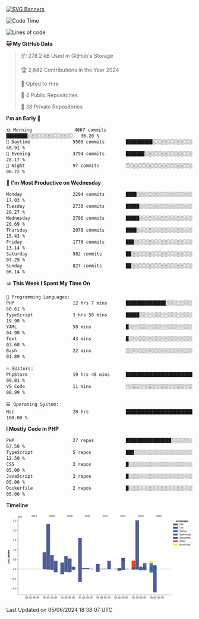 [![SVG Banners](https://svg-banners.vercel.app/api?type=glitch&text1=Gere_Lajos%F0%9F%92%BB&width=800&height=400)](https://github.com/Akshay090/svg-banners)

<!--START_SECTION:waka-->
![Code Time](http://img.shields.io/badge/Code%20Time-1%2C686%20hrs%2010%20mins-blue)

![Lines of code](https://img.shields.io/badge/From%20Hello%20World%20I%27ve%20Written-13.0%20million%20lines%20of%20code-blue)

**🐱 My GitHub Data** 

> 📦 278.2 kB Used in GitHub's Storage 
 > 
> 🏆 2,642 Contributions in the Year 2024
 > 
> 💼 Opted to Hire
 > 
> 📜 4 Public Repositories 
 > 
> 🔑 38 Private Repositories 
 > 
**I'm an Early 🐤** 

```text
🌞 Morning                4067 commits        ████████░░░░░░░░░░░░░░░░░   30.20 % 
🌆 Daytime                5509 commits        ██████████░░░░░░░░░░░░░░░   40.91 % 
🌃 Evening                3794 commits        ███████░░░░░░░░░░░░░░░░░░   28.17 % 
🌙 Night                  97 commits          ░░░░░░░░░░░░░░░░░░░░░░░░░   00.72 % 
```
📅 **I'm Most Productive on Wednesday** 

```text
Monday                   2294 commits        ████░░░░░░░░░░░░░░░░░░░░░   17.03 % 
Tuesday                  2730 commits        █████░░░░░░░░░░░░░░░░░░░░   20.27 % 
Wednesday                2786 commits        █████░░░░░░░░░░░░░░░░░░░░   20.69 % 
Thursday                 2078 commits        ████░░░░░░░░░░░░░░░░░░░░░   15.43 % 
Friday                   1770 commits        ███░░░░░░░░░░░░░░░░░░░░░░   13.14 % 
Saturday                 982 commits         ██░░░░░░░░░░░░░░░░░░░░░░░   07.29 % 
Sunday                   827 commits         ██░░░░░░░░░░░░░░░░░░░░░░░   06.14 % 
```


📊 **This Week I Spent My Time On** 

```text
💬 Programming Languages: 
PHP                      12 hrs 7 mins       ███████████████░░░░░░░░░░   60.61 % 
TypeScript               3 hrs 58 mins       █████░░░░░░░░░░░░░░░░░░░░   19.90 % 
YAML                     58 mins             █░░░░░░░░░░░░░░░░░░░░░░░░   04.90 % 
Text                     43 mins             █░░░░░░░░░░░░░░░░░░░░░░░░   03.60 % 
Bash                     22 mins             ░░░░░░░░░░░░░░░░░░░░░░░░░   01.89 % 

🔥 Editors: 
PhpStorm                 19 hrs 48 mins      █████████████████████████   99.01 % 
VS Code                  11 mins             ░░░░░░░░░░░░░░░░░░░░░░░░░   00.99 % 

💻 Operating System: 
Mac                      20 hrs              █████████████████████████   100.00 % 
```

**I Mostly Code in PHP** 

```text
PHP                      27 repos            █████████████████░░░░░░░░   67.50 % 
TypeScript               5 repos             ███░░░░░░░░░░░░░░░░░░░░░░   12.50 % 
CSS                      2 repos             █░░░░░░░░░░░░░░░░░░░░░░░░   05.00 % 
JavaScript               2 repos             █░░░░░░░░░░░░░░░░░░░░░░░░   05.00 % 
Dockerfile               2 repos             █░░░░░░░░░░░░░░░░░░░░░░░░   05.00 % 
```



**Timeline**

![Lines of Code chart](https://raw.githubusercontent.com/gere-lajos/gere-lajos/main/assets/bar_graph.png)


 Last Updated on 05/06/2024 18:38:07 UTC
<!--END_SECTION:waka-->
